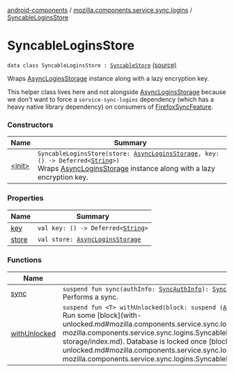[android-components](../../index.md) / [mozilla.components.service.sync.logins](../index.md) / [SyncableLoginsStore](./index.md)

# SyncableLoginsStore

`data class SyncableLoginsStore : `[`SyncableStore`](../../mozilla.components.concept.sync/-syncable-store/index.md) [(source)](https://github.com/mozilla-mobile/android-components/blob/master/components/service/sync-logins/src/main/java/mozilla/components/service/sync/logins/AsyncLoginsStorage.kt#L374)

Wraps [AsyncLoginsStorage](../-async-logins-storage/index.md) instance along with a lazy encryption key.

This helper class lives here and not alongside [AsyncLoginsStorage](../-async-logins-storage/index.md) because we don't want to
force a `service-sync-logins` dependency (which has a heavy native library dependency) on
consumers of [FirefoxSyncFeature](#).

### Constructors

| Name | Summary |
|---|---|
| [&lt;init&gt;](-init-.md) | `SyncableLoginsStore(store: `[`AsyncLoginsStorage`](../-async-logins-storage/index.md)`, key: () -> Deferred<`[`String`](https://kotlinlang.org/api/latest/jvm/stdlib/kotlin/-string/index.html)`>)`<br>Wraps [AsyncLoginsStorage](../-async-logins-storage/index.md) instance along with a lazy encryption key. |

### Properties

| Name | Summary |
|---|---|
| [key](key.md) | `val key: () -> Deferred<`[`String`](https://kotlinlang.org/api/latest/jvm/stdlib/kotlin/-string/index.html)`>` |
| [store](store.md) | `val store: `[`AsyncLoginsStorage`](../-async-logins-storage/index.md) |

### Functions

| Name | Summary |
|---|---|
| [sync](sync.md) | `suspend fun sync(authInfo: `[`SyncAuthInfo`](../../mozilla.components.concept.sync/-sync-auth-info/index.md)`): `[`SyncStatus`](../../mozilla.components.concept.sync/-sync-status/index.md)<br>Performs a sync. |
| [withUnlocked](with-unlocked.md) | `suspend fun <T> withUnlocked(block: suspend (`[`AsyncLoginsStorage`](../-async-logins-storage/index.md)`) -> `[`T`](with-unlocked.md#T)`): `[`T`](with-unlocked.md#T)<br>Run some [block](with-unlocked.md#mozilla.components.service.sync.logins.SyncableLoginsStore$withUnlocked(kotlin.SuspendFunction1((mozilla.components.service.sync.logins.AsyncLoginsStorage, mozilla.components.service.sync.logins.SyncableLoginsStore.withUnlocked.T)))/block) which operates over an unlocked instance of [AsyncLoginsStorage](../-async-logins-storage/index.md). Database is locked once [block](with-unlocked.md#mozilla.components.service.sync.logins.SyncableLoginsStore$withUnlocked(kotlin.SuspendFunction1((mozilla.components.service.sync.logins.AsyncLoginsStorage, mozilla.components.service.sync.logins.SyncableLoginsStore.withUnlocked.T)))/block) is done. |
